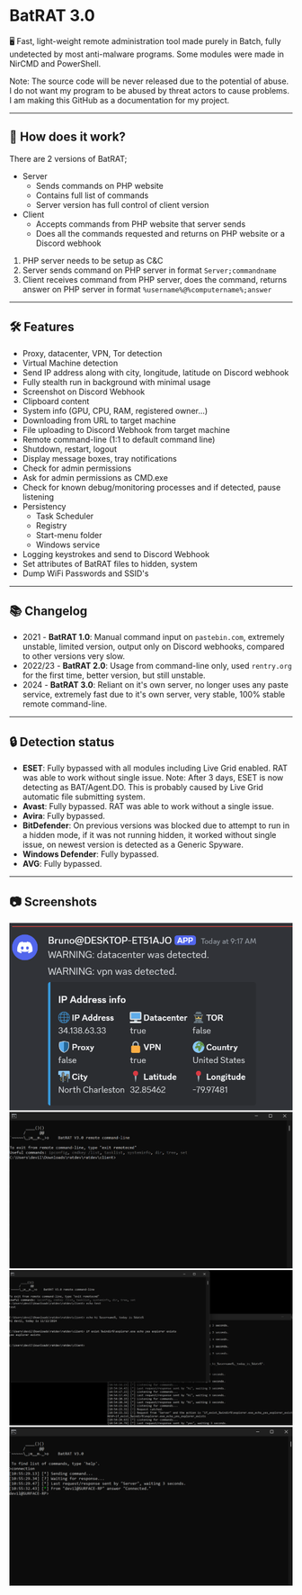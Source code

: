 # BatRAT 3.0
🖥️ Fast, light-weight remote administration tool made purely in Batch, fully undetected by most anti-malware programs.
Some modules were made in NirCMD and PowerShell.

Note: The source code will be never released due to the potential of abuse. I do not want my program to be abused by threat actors to cause problems. I am making this GitHub as a documentation for my project.

---

## 🔑 How does it work?
There are 2 versions of BatRAT;
- Server
  - Sends commands on PHP website
  - Contains full list of commands
  - Server version has full control of client version
- Client
  - Accepts commands from PHP website that server sends
  - Does all the commands requested and returns on PHP website or a Discord webhook

1) PHP server needs to be setup as C&C
2) Server sends command on PHP server in format `Server;commandname`
3) Client receives command from PHP server, does the command, returns answer on PHP server in format `%username%@%computername%;answer`

---

## 🛠️ Features 
- Proxy, datacenter, VPN, Tor detection
- Virtual Machine detection
- Send IP address along with city, longitude, latitude on Discord webhook
- Fully stealth run in background with minimal usage
- Screenshot on Discord Webhook
- Clipboard content
- System info (GPU, CPU, RAM, registered owner...)
- Downloading from URL to target machine
- File uploading to Discord Webhook from target machine
- Remote command-line (1:1 to default command line)
- Shutdown, restart, logout
- Display message boxes, tray notifications
- Check for admin permissions
- Ask for admin permissions as CMD.exe
- Check for known debug/monitoring processes and if detected, pause listening
- Persistency
  - Task Scheduler
  - Registry
  - Start-menu folder
  - Windows service
- Logging keystrokes and send to Discord Webhook 
- Set attributes of BatRAT files to hidden, system
- Dump WiFi Passwords and SSID's

---

## 📚 Changelog
  - 2021 - **BatRAT 1.0**: Manual command input on `pastebin.com`, extremely unstable, limited version, output only on Discord webhooks, compared to other versions very slow.
  - 2022/23 - **BatRAT 2.0**: Usage from command-line only, used `rentry.org` for the first time, better version, but still unstable.
  - 2024 - **BatRAT 3.0**: Reliant on it's own server, no longer uses any paste service, extremely fast due to it's own server, very stable, 100% stable remote command-line.

---

## 🔒 Detection status
  - **ESET**: Fully bypassed with all modules including Live Grid enabled. RAT was able to work without single issue. Note: After 3 days, ESET is now detecting as BAT/Agent.DO. This is probably caused by Live Grid automatic file submitting system.
  - **Avast**: Fully bypassed. RAT was able to work without a single issue.
  - **Avira**: Fully bypassed.
  - **BitDefender**: On previous versions was blocked due to attempt to run in a hidden mode, if it was not running hidden, it worked without single issue, on newest version is detected as a Generic Spyware.
  - **Windows Defender**: Fully bypassed.
  - **AVG**: Fully bypassed.

---

## 📷 Screenshots
![Screenshot of BatRAT](images/Screenshot_1.png)
![Screenshot of BatRAT](images/Screenshot_3.png)
![Screenshot of BatRAT](images/Screenshot_4.png)
![Screenshot of BatRAT](images/Screenshot_5.png)

